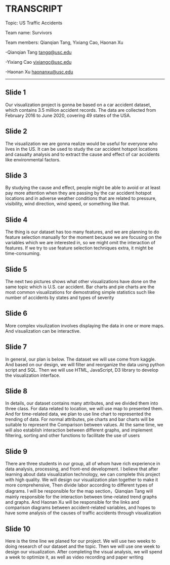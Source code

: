 # TRANSCRIPT

Topic: US Traffic Accidents

Team name: Survivors

Team members: Qianqian Tang, Yixiang Cao, Haonan Xu


-Qianqian Tang <tangq@usc.edu>

-Yixiang Cao <yixiangc@usc.edu>

-Haonan Xu <haonanxu@usc.edu>

---

## Slide 1
Our visualization project is gonna be based on a car accident dataset, which contains 3.5 million accident records. The data are collected from February 2016 to June 2020, covering 49 states of the USA.
## Slide 2
The visualization we are gonna realize would be useful for everyone who lives in the US. It can be used to study the car accident hotspot locations and casualty analysis and to extract the cause and effect of car accidents like environmental factors.
## Slide 3
By studying the cause and effect, people might be able to avoid or at least pay more attention when they are passing by the car accident hotspot locations and in adverse weather conditions that are related to pressure, visibility, wind direction, wind speed, or something like that.
## Slide 4
The thing is our dataset has too many features, and we are planning to do feature selection manually for the moment because we are focusing on the variables which we are interested in, so we might omit the interaction of features. If we try to use feature selection techniques extra, it might be time-consuming.
## Slide 5
The next two pictures shows what other visualizations have done on the same topic which is U.S. car accident. Bar charts and pie charts are the most common visualizations for demostrating simple statistics such like number of accidents by states and types of severity  
## Slide 6
More complex visulization involves displaying the data in one or more maps. And visualization can be interactive.
## Slide 7
In general, our plan is below. The dataset we will use come from kaggle. And based on our design, we will filter and reorganize the data using python script and SQL. Then we will use HTML, JavaScript, D3 library to develop the visualization interface. 
## Slide 8
In details, our dataset contains many attributes, and we divided them into three class. For data related to location, we will use map to presented them. And for time-related data, we plan to use line chart to represented the trending of data. For normal attributes, pie charts and bar charts will be suitable to represent the 
Comparison between values. At the same time, we will also establish interaction between different graphs, and implement filtering, sorting and other functions to facilitate the use of users 
## Slide 9
There are three students in our group, all of whom have rich experience in data analysis, processing, and front-end development. I believe that after learning about data visualization technology, we can complete this project with high quality. 
We will design our visualization plan together to make it more comprehensive, Then divide labor according to different types of diagrams. 
I will be responsible for the map section，Qianqian Tang will mainly responsible for the interaction between time-related trend graphs and graphs. And Haonan Xu will be responsible for the links and comparison diagrams between accident-related variables, and hopes to have some analysis of the causes of traffic accidents through visualization
## Slide 10
Here is the time line we planed for our project. We will use two weeks to doing research of our dataset and the topic. Then we will use one week to design our visualization. 
After completing the visual analysis, we will spend a week to optimize it, as well as video recording and paper writing 
